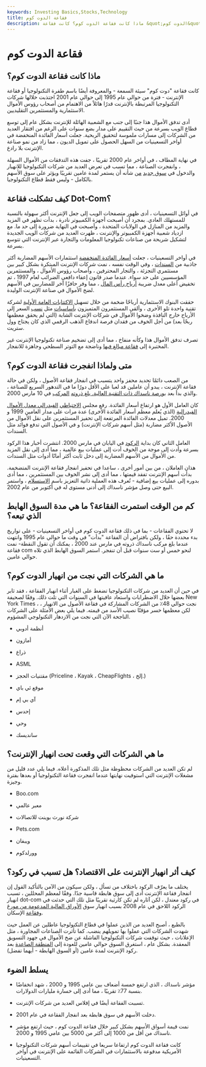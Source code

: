 ```yaml
---
keywords: Investing Basics,Stocks,Technology
title: فقاعة الدوت كوم
description: ماذا كانت فقاعة الدوت كوم؟ كانت فقاعة &quot;الدوت كوم&quot; سيئة السمعة - والمعروفة أيضًا باسم الطفرة التكنولوجية أو فقاعة الإنترنت - فترة من حوالي عام 1995 إلى حوالي عام 2001 خلال
---
```


# فقاعة الدوت كوم
## ماذا كانت فقاعة الدوت كوم؟

كانت فقاعة "دوت كوم" سيئة السمعة - والمعروفة أيضًا باسم طفرة التكنولوجيا أو فقاعة الإنترنت - فترة من حوالي عام 1995 إلى حوالي عام 2001 اجتذبت خلالها شركات التكنولوجيا المرتبطة بالإنترنت قدرًا هائلاً من الاهتمام من أصحاب رؤوس الأموال الاستثمارية والمستثمرين التقليديين.

أدى تدفق الأموال هذا جنبًا إلى جنب مع الشعبية الهائلة للإنترنت بشكل عام إلى توسع قطاع الويب بسرعة من حيث التقييم على مدار بضع سنوات على الرغم من افتقار العديد من الشركات إلى مسارات ملموسة لتحقيق الربحية. جعلت أسعار الفائدة المنخفضة في أواخر التسعينيات من السهل الحصول على تمويل الديون ، مما زاد من نمو صناعة الإنترنت بلا رادع.

في نهاية المطاف ، في أواخر عام 2000 تقريبًا ، جفت هذه التدفقات من الأموال السهلة ، وانفجرت الصناعة ، مما تسبب في تعرض العديد من شركات التكنولوجيا للانهيار والدخول في [سوق جديد](/bearmarket) [من](/bearmarket) شأنه أن يستمر لمدة عامين تقريبًا ويؤثر على سوق الأسهم بالكامل - وليس فقط قطاع التكنولوجيا.

## كيف تشكلت فقاعة Dot-Com؟

في أوائل التسعينيات ، أدى ظهور متصفحات الويب إلى جعل الإنترنت أكثر سهولة بالنسبة للمستهلك العادي. بمجرد أن أصبحت أجهزة الكمبيوتر نادرة ، بدأت تظهر في المزيد والمزيد من المنازل في الولايات المتحدة ، وأصبحت في النهاية ضرورة إلى حد ما. مع ازدياد شعبية أجهزة الكمبيوتر والإنترنت ، ظهرت العديد من شركات الويب الجديدة لتشكيل شريحة من صناعات تكنولوجيا المعلومات والتجارة عبر الإنترنت التي تتوسع بسرعة.

في أواخر التسعينيات ، جعلت [أسعار الفائدة المنخفضة](/interestrate) استثمارات الأسهم المضاربة أكثر جاذبية من [السندات](/bond) ، وفي الوقت نفسه ، نمت شركات الإنترنت المبتكرة بشكل كبير بين مستثمري التجزئة ، والتجار المحترفين ، وأصحاب رؤوس الأموال ، والمستثمرين المؤسسيين على حد سواء. عندما صدر قانون إعفاء دافعي الضرائب لعام 1997 ، تم تخفيض أعلى معدل ضريبة [أرباح رأس المال](/capitalgain) ، مما وفر حافزًا آخر للمضاربين في الأسهم لضخ الأموال في صناعة الإنترنت الوليدة.

حققت البنوك الاستثمارية أرباحًا ضخمة من خلال تسهيل [الاكتتابات العامة الأولية](/ipo) لشركة تقنية واحدة تلو الأخرى ، وألقى المستثمرون المتميزون [بأساسيات](/fundamentals) مثل [نسب](/price-earningsratio) السعر إلى الأرباح خارج النافذة وضخوا الأموال في شركات الإنترنت الشابة (التي لم يحقق معظمها ربحًا بعد) من أجل الخوف من فقدان فرصة اندفاع الذهب الرقمي الذي كان يجتاح وول ستريت.

تصرف تدفق الأموال هذا وكأنه منفاخ ، مما أدى إلى تضخيم صناعة تكنولوجيا الإنترنت غير المختبرة إلى [فقاعة مبالغ فيها](/bubble) وناضجة مع التوتر السطحي وجاهزة للانفجار.

## متى ولماذا انفجرت فقاعة الدوت كوم؟

من الصعب دائمًا تحديد محفز واحد يتسبب في انفجار فقاعة الأصول ، ولكن في حالة فقاعة الإنترنت ، يبدو أن عاملين قد لعبا على الأقل دورًا ما في التدهور السريع للصناعة ، والذي بدأ بعد [بورصة ناسداك ذات التقنية العالية. بلغ ذروته](/nasdaqcompositeindex) [المركب](/nasdaqcompositeindex) في 10 مارس 2000.

كان العامل الأول هو ارتفاع أسعار الفائدة. رفع مجلس [الاحتياطي](/federal-reserve) [الفيدرالي معدل الأموال الفيدرالية](/federalfundsrate) (الذي يُعلم معظم أسعار الفائدة الأخرى) عدة مرات على مدار العامين 1999 و 2000. تميل معدلات الفائدة المرتفعة إلى تحفيز المستثمرين على نقل الأموال من الأصول الأكثر مضاربة (مثل أسهم شركات الإنترنت) و في الأصول التي تدفع فوائد مثل السندات.

العامل الثاني كان بداية [الركود](/recession) في اليابان في مارس 2000. انتشرت أخبار هذا الركود بسرعة وأدت إلى موجة من الخوف أدت إلى عمليات بيع عالمية ، مما أدى إلى نقل المزيد من الأموال من الأسهم المضاربة إلى دخل ثابت أكثر أمانًا أدوات مثل السندات.

هذان العاملان ، من بين أمور أخرى ، ساعدا في تحفيز انفجار فقاعة الإنترنت المتضخمة. بدأت أسهم الإنترنت تفقد قيمتها ، مما أدى إلى نشر الخوف بين المستثمرين ، مما أدى بدوره إلى عمليات بيع إضافية - تُعرف هذه العملية ذاتية التعزيز باسم [الاستسلام](/capitulation) ، واستمر البيع حتى وصل مؤشر ناسداك إلى أدنى مستوى له في أكتوبر من عام 2002.

## كم من الوقت استمرت الفقاعة؟ ما هي مدة السوق الهابط الذي تبعه؟

لا تحتوي الفقاعات - بما في ذلك فقاعة الدوت كوم في أواخر التسعينيات - على تواريخ بدء محددة حقًا ، ولكن بافتراض أن الفقاعة "بدأت" في وقت ما حوالي عام 1995 وانتهت عندما بلغ مركب ناسداك ذروته في مارس عند 2000 ، يمكنك أن تقول النقطة- نمت فقاعة com لنحو خمس أو ست سنوات قبل أن تنفجر. استمر السوق الهابط الذي تلاه حوالي عامين.

## ما هي الشركات التي نجت من انهيار الدوت كوم؟

في حين أن العديد من شركات التكنولوجيا تضغط على الغبار أثناء انهيار الفقاعة ، فقد ثابر بعضها خلال الاضطرابات واستعاد عافيتها في السنوات التي تلت ذلك. وفقًا لصحيفة New York Times ، نجت حوالي 48٪ من الشركات المشاركة في فقاعة الأصول من الانهيار ، لكن معظمها خسر مؤقتًا نصيب الأسد من قيمته. فيما يلي بعض الأمثلة على الشركات الناجحة الآن التي نجت من الازدهار التكنولوجي المشؤوم.

- أنظمة أدوبي

- أمازون

- ذراع

- ASML

- مقتنيات الحجز (Priceline ، Kayak ، CheapFlights ، إلخ.)

- موقع ئي باي

- آي بي إم

- إحدس

- وحي

- سانديسك

## ما هي الشركات التي وقعت تحت انهيار الإنترنت؟

لم تكن العديد من الشركات محظوظة مثل تلك المذكورة أعلاه. فيما يلي عدد قليل من مشغلات الإنترنت التي استوفيت نهايتها عندما انفجرت فقاعة التكنولوجيا أو بعدها بفترة وجيزة.

- Boo.com

- معبر عالمي

- شركة نورث بوينت للاتصالات

- Pets.com

- ويبفان

- وورلدكوم

## كيف أثر انهيار الإنترنت على الاقتصاد؟ هل تسبب في ركود؟

يختلف ما يعرّف الركود باختلاف من تسأل ، ولكن سيكون من الآمن بالتأكيد القول إن انفجار فقاعة الإنترنت أدى إلى سوق هابطة قاسية جدًا. وفقًا لمعظم المحللين ، تسبب انهيار dot-com في ركود معتدل ، لكن آثاره لم تكن كارثية تقريبًا مثل تلك التي حدثت في الركود اللاحق في عام 2008 بسبب انهيار سوق [الأوراق المالية المدعومة من مورغ](/cmbs) [وفقاعة](/cmbs) الإسكان.

بالطبع ، أصبح العديد من الذين عملوا في قطاع التكنولوجيا عاطلين عن العمل حيث شهدت الشركات التي عملوا بها تمويلهم ينضب. كما تأثرت الصناعات المجاورة ، مثل الإعلانات ، حيث توقفت شركات التكنولوجيا الفاشلة عن ضخ الأموال في جهود التسويق المعقدة. بشكل عام ، استغرق السوق حوالي عامين للعودة إلى [المنطقة الصاعدة](/bullmarket) بعد ركود الإنترنت لمدة عامين (أو السوق الهابطة - أيهما تفضل).

## يسلط الضوء

- مؤشر ناسداك ، الذي ارتفع خمسة أضعاف بين عامي 1995 و 2000 ، شهد انخفاضًا بنسبة 77٪ تقريبًا ، مما أدى إلى خسارة مليارات الدولارات.

- تسببت الفقاعة أيضًا في إفلاس العديد من شركات الإنترنت.

- دخلت الأسهم في سوق هابطة بعد انفجار الفقاعة في عام 2001.

- نمت قيمة أسواق الأسهم بشكل كبير خلال فقاعة الدوت كوم ، حيث ارتفع مؤشر ناسداك من أقل من 1000 إلى أكثر من 5000 بين عامي 1995 و 2000.

- كانت فقاعة الدوت كوم ارتفاعا سريعا في تقييمات أسهم شركات التكنولوجيا الأمريكية مدفوعة بالاستثمارات في الشركات القائمة على الإنترنت في أواخر التسعينيات.

